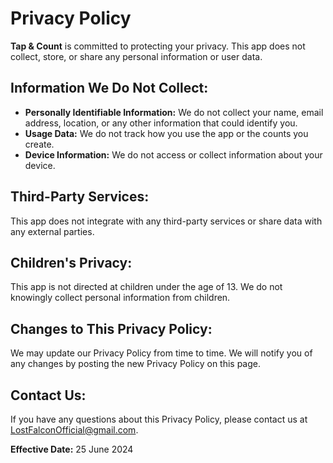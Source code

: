 # Privacy Policy

**Tap & Count** is committed to protecting your privacy. This app does not collect, store, or share any personal information or user data.

## Information We Do Not Collect:

*   **Personally Identifiable Information:** We do not collect your name, email address, location, or any other information that could identify you.
*   **Usage Data:** We do not track how you use the app or the counts you create.
*   **Device Information:** We do not access or collect information about your device.

## Third-Party Services:

This app does not integrate with any third-party services or share data with any external parties.

## Children's Privacy:

This app is not directed at children under the age of 13. We do not knowingly collect personal information from children.

## Changes to This Privacy Policy:

We may update our Privacy Policy from time to time. We will notify you of any changes by posting the new Privacy Policy on this page.

## Contact Us:

If you have any questions about this Privacy Policy, please contact us at LostFalconOfficial@gmail.com.

**Effective Date:** 25 June 2024
